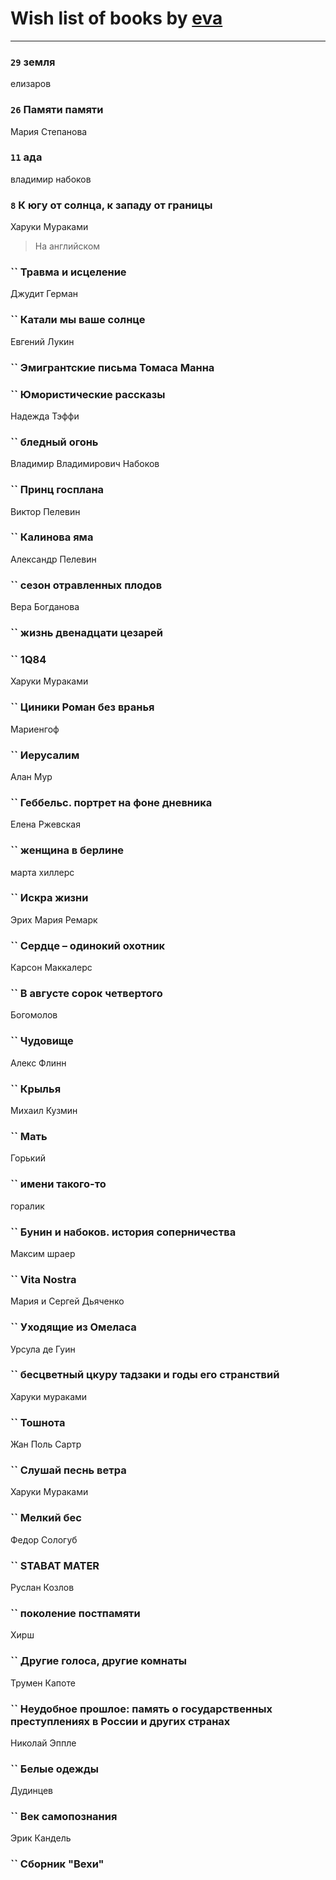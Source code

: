 # Wish list of books by [eva](https://plus.google.com/u/0/111656270551033014778/)
---

### `29` земля
елизаров

### `26` Памяти памяти
Мария Степанова

### `11` ада
владимир набоков

### `8` К югу от солнца, к западу от границы
Харуки Мураками
> На английском

### `` Травма и исцеление
Джудит Герман

### `` Катали мы ваше солнце
Евгений Лукин

### `` Эмигрантские письма Томаса Манна

### `` Юмористические рассказы
Надежда Тэффи

### `` бледный огонь
Владимир Владимирович Набоков

### `` Принц госплана
Виктор Пелевин

### `` Калинова яма
Александр Пелевин

### `` сезон отравленных плодов
Вера Богданова

### `` жизнь двенадцати цезарей

### `` 1Q84
Харуки Мураками

### `` Циники Роман без вранья
Мариенгоф

### `` Иерусалим
Алан Мур

### `` Геббельс. портрет на фоне дневника
Елена Ржевская

### `` женщина в берлине
марта хиллерс

### `` Искра жизни
Эрих Мария Ремарк

### `` Сердце – одинокий охотник
Карсон Маккалерс

### `` В августе сорок четвертого
Богомолов

### `` Чудовище
Алекс Флинн

### `` Крылья
Михаил Кузмин

### `` Мать
Горький

### `` имени такого-то
горалик

### `` Бунин и набоков. история соперничества
Максим шраер

### `` Vita Nostra
Мария и Сергей Дьяченко

### `` Уходящие из Омеласа
Урсула де Гуин

### `` бесцветный цкуру тадзаки и годы его странствий
Харуки мураками

### `` Тошнота
Жан Поль Сартр

### `` Слушай песнь ветра
Харуки Мураками

### `` Мелкий бес
Федор Сологуб

### `` STABAT MATER
Руслан Козлов

### `` поколение постпамяти
Хирш

### `` Другие голоса, другие комнаты
Трумен Капоте

### `` Неудобное прошлое: память о государственных преступлениях в России и других странах
Николай Эппле

### `` Белые одежды
Дудинцев

### `` Век самопознания
Эрик Кандель

### `` Сборник "Вехи"

